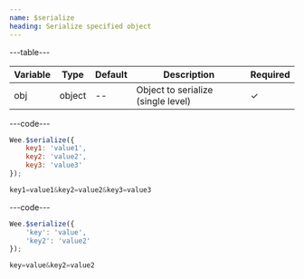 ```yaml
---
name: $serialize
heading: Serialize specified object
---
```


---table---

| Variable | Type   | Default | Description                        | Required |
| -------- | ------ | ------- | ---------------------------------- | -------- |
| obj      | object | --      | Object to serialize (single level) | &#10003; |

---code---

```javascript
Wee.$serialize({
	key1: 'value1',
	key2: 'value2',
	key3: 'value3'
});
```

```javascript
key1=value1&key2=value2&key3=value3
```

---code---

```javascript
Wee.$serialize({
	'key': 'value',
	'key2': 'value2'
});
```

```javascript
key=value&key2=value2
```